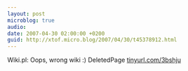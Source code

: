 ```yaml
---
layout: post
microblog: true
audio: 
date: 2007-04-30 02:00:00 +0200
guid: http://xtof.micro.blog/2007/04/30/t45378912.html
---
```

Wiki.pl: Oops, wrong wiki :) DeletedPage [tinyurl.com/3bshju](http://tinyurl.com/3bshju)
